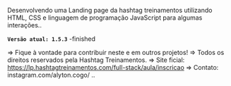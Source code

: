 Desenvolvendo uma Landing page da hashtag treinamentos utilizando HTML, CSS e linguagem de programação JavaScript para algumas interações..

**`Versão atual: 1.5.3`** -finished

=> Fique à vontade para contribuir neste e em outros projetos!
=> Todos os direitos reservados pela Hashtag Treinamentos.
=> Site ficial: https://lp.hashtagtreinamentos.com/full-stack/aula/inscricao
=> Contato: instagram.com/alyton.cogo/ ..
